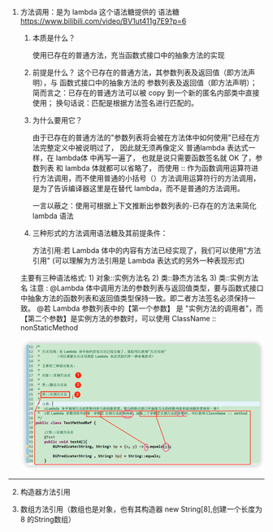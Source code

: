 1. 方法调用：是为 lambda 这个语法糖提供的 语法糖
        https://www.bilibili.com/video/BV1ut411g7E9?p=6

   1) 本质是什么？

        使用已存在的普通方法，充当函数式接口中的抽象方法的实现

   1) 前提是什么？
        这个已存在的普通方法，其参数列表及返回值（即方法声明），与
        函数式接口中的抽象方法的 参数列表及返回值（即方法声明）；
        简而言之：已存在的普通方法可以被 copy 到一个新的匿名内部类中直接使用；
        换句话说：匹配是根据方法签名进行匹配的。
   
   1) 为什么要用它？

       由于已存在的普通方法的"参数列表将会被在方法体中如何使用"已经在方法完整定义中被说明过了，
       因此就无须再像定义 普通lambda 表达式一样，在 lambda体 中再写一遍了，
       也就是说只需要函数签名就 OK 了，参数列表 和 lambda 体就都可以省略了，
       而使用 :: 作为函数调用运算符进行方法调用，而不使用普通的小括号（）方法调用运算符行的方法调用，
       是为了告诉编译器这里是在替代 lambda，而不是普通的方法调用。
    
       一言以蔽之：使用可根据上下文推断出参数列表的-已存在的方法来简化 lambda 语法

   1) 三种形式的方法调用语法糖及其前提条件：

       方法引用:若 Lambda 体中的内容有方法已经实现了，我们可以使用"方法引用"
       (可以理解为方法引用是 Lambda 表达式的另外一种表现形式)


    主要有三种语法格式:
        1) 对象::实例方法名
        2) 类::静杰方法名
        3) 类::实例方法名
        注意 :
        @Lambda 体中调用方法的参数列表与返回值类型，要与函数式接口中抽象方法的函数列表和返回值类型保持一致。即二者方法签名必须保持一致。
        @若 Lambda 参数列表中的【第一个参数】 是 "实例方法的调用者"，而【第二个参数】是实例方法的参数时，可以使用 ClassName :: nonStaticMethod
    

   ![img.png](img_4.三种形式的方法调用语法糖及其前提条件.png)

---

2. 构造器方法引用

3. 数组方法引用（数组也是对象，也有其构造器 new String[8],创建一个长度为 8 的String数组）
